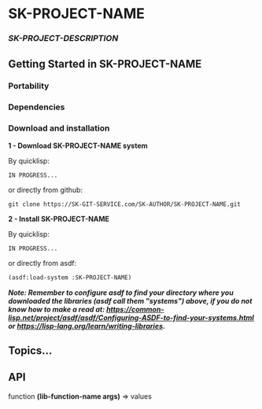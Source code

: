 # SK-PROJECT-NAME

### _SK-PROJECT-DESCRIPTION_

## Getting Started in SK-PROJECT-NAME

### Portability

### Dependencies

### Download and installation

**1 - Download SK-PROJECT-NAME system**

By quicklisp:

```
IN PROGRESS...
```

or directly from github:

```
git clone https://SK-GIT-SERVICE.com/SK-AUTHOR/SK-PROJECT-NAME.git
```
**2 - Install SK-PROJECT-NAME**

By quicklisp:

```
IN PROGRESS...
```

or directly from asdf:

```lisp
(asdf:load-system :SK-PROJECT-NAME)
```

_**Note: Remember to configure asdf to find your directory where you downloaded the libraries (asdf call them "systems") above, if you do not know how to make a read at: https://common-lisp.net/project/asdf/asdf/Configuring-ASDF-to-find-your-systems.html or https://lisp-lang.org/learn/writing-libraries.**_

## Topics...

## API

function **(lib-function-name args)** => values

